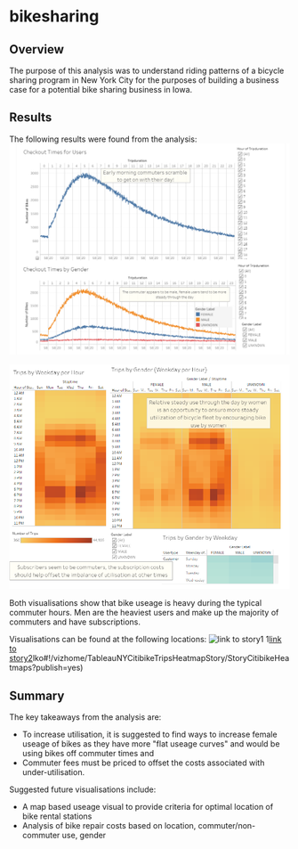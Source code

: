 # bikesharing
## Overview
The purpose of this analysis was to understand riding patterns of a bicycle sharing program in New York City for the purposes of building a business case for a potential bike sharing business in Iowa.

## Results
The following results were found from the analysis:
![Story1](/Resources/Story1.PNG)

![Story2](/Resources/Story2.PNG)

Both visualisations show that bike useage is heavy during the typical commuter hours.  Men are the heaviest users and make up the majority of commuters and have subscriptions.

Visualisations can be found at the following locations:
![link to story1](https://public.tableau.com/profile/stan.holko#!/vizhome/TableauNYCitibikeTripsCheckoutTimesStory/StoryCitibikePickupTimes?publish=yes)
1[link to story2](https://public.tableau.com/profile/stan.ho)lko#!/vizhome/TableauNYCitibikeTripsHeatmapStory/StoryCitibikeHeatmaps?publish=yes)

## Summary
The key takeaways from the analysis are:
- To increase utilisation, it is suggested to find ways to increase female useage of bikes as they have more "flat useage curves" and would be using bikes off commuter times and 
- Commuter fees must be priced to offset the costs associated with under-utilisation.

Suggested future visualisations include:
- A map based useage visual to provide criteria for optimal location of bike rental stations
- Analysis of bike repair costs based on location, commuter/non-commuter use, gender


